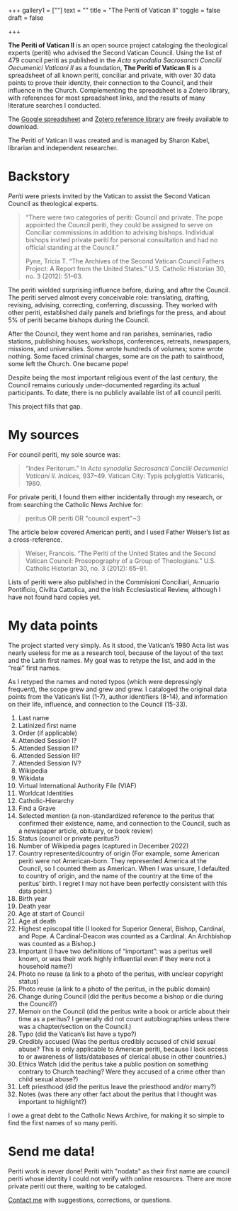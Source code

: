 +++
gallery1 = [""]
text = ""
title = "The Periti of Vatican II"
toggle = false
draft = false 

+++ 

**The Periti of Vatican II** is an open source project cataloging the theological experts (periti) who advised the Second Vatican Council. Using the list of 479 council periti as published in the _Acta synodalia Sacrosancti Concilii Oecumenici Vaticani II_ as a foundation, **The Periti of Vatican II** is a spreadsheet of all known periti, conciliar and private, with over 30 data points to prove their identity, their connection to the Council, and their influence in the Church. Complementing the spreadsheet is a Zotero library, with references for most spreadsheet links, and the results of many literature searches I conducted. 

The [Google spreadsheet](https://docs.google.com/spreadsheets/d/1H4_HUtAuLCoIyo7pOnmTLSg5bv4K_adLuo98Yx-yW3A/edit) and [Zotero reference library](https://www.zotero.org/groups/4887272/the_periti_of_vatican_ii/library) are freely available to download. 

The Periti of Vatican II  was created and is managed by Sharon Kabel, librarian and independent researcher.

# Backstory 

_Periti_ were priests invited by the Vatican to assist the Second Vatican Council as theological experts. 

> “There were two categories of periti: Council and private. The pope appointed the Council periti, they could be assigned to serve on Conciliar commissions in addition to advising bishops. Individual bishops invited private periti for personal consultation and had no official standing at the Council.”
> 
> Pyne, Tricia T. “The Archives of the Second Vatican Council Fathers Project: A Report from the United States.” U.S. Catholic Historian 30, no. 3 (2012): 51–63.

The periti wielded surprising influence before, during, and after the Council. The periti served almost every conceivable role: translating, drafting, revising, advising, correcting, conferring, discussing. They worked with other periti, established daily panels and briefings for the press, and about 5% of periti became bishops during the Council. 

After the Council, they went home and ran parishes,  seminaries, radio stations, publishing houses, workshops, conferences, retreats, newspapers, missions, and universities. Some wrote hundreds of volumes; some wrote nothing. Some faced criminal charges, some are on the path to sainthood, some left the Church. One became pope! 

Despite being the most important religious event of the last century, the Council remains curiously under-documented regarding its actual participants. To date, there is no publicly available list of all council periti.

This project fills that gap.

# My sources 

For council periti, my sole source was: 

> “Index Peritorum.” In _Acta synodalia Sacrosancti Concilii Oecumenici Vaticani II. Indices,_ 937–49. Vatican City: Typis polyglottis Vaticanis, 1980.

For private periti, I found them either incidentally through my research, or from searching the Catholic News Archive for: 

> peritus OR periti OR "council expert"~3

The article below covered American periti, and I used Father Weiser’s list as a cross-reference. 

> Weiser, Francois. “The Periti of the United States and the Second Vatican Council: Prosopography of a Group of Theologians.” U.S. Catholic Historian 30, no. 3 (2012): 65–91.

Lists of periti were also published in the Commisioni Conciliari, Annuario Pontificio, Civilta Cattolica, and the Irish Ecclesiastical Review, although I have not found hard copies yet. 

# My data points

The project started very simply. As it stood, the Vatican’s 1980 Acta list was nearly useless for me as a research tool, because of the layout of the text and the Latin first names. My goal was to retype the list, and add in the “real” first names. 

As I retyped the names and noted typos (which were depressingly frequent), the scope grew and grew and grew. I cataloged the original data points from the Vatican’s list (1-7), author identifiers (8-14), and information on their life, influence, and connection to the Council (15-33). 

1. Last name 
2. Latinized first name 
3. Order (if applicable)
4. Attended Session I?
5. Attended Session II?
6. Attended Session III?
7. Attended Session IV?
8. Wikipedia
9. Wikidata
10. Virtual International Authority File (VIAF)
11. Worldcat Identities 
12. Catholic-Hierarchy
13. Find a Grave
14. Selected mention (a non-standardized reference to the peritus that confirmed their existence, name, and connection to the Council, such as a newspaper article, obituary, or book review) 
15. Status (council or private peritus?)
16. Number of Wikipedia pages (captured in December 2022)
17. Country represented/country of origin (For example, some American periti were not American-born. They represented America at the Council, so I counted them as American. When I was unsure, I defaulted to country of origin, and the name of the country at the time of the peritus’ birth. I regret I may not have been perfectly consistent with this data point.)
18. Birth year 
19. Death year 
20. Age at start of Council
21. Age at death 
22. Highest episcopal title (I looked for Superior General, Bishop, Cardinal, and Pope. A Cardinal-Deacon was counted as a Cardinal. An Archbishop was counted as a Bishop.) 
23. Important (I have two definitions of “important”: was a peritus well known, or was their work highly influential even if they were not a household name?)
24. Photo no reuse (a link to a photo of the peritus, with unclear copyright status)
25. Photo reuse (a link to a photo of the peritus, in the public domain)
26. Change during Council (did the peritus become a bishop or die during the Council?)
27. Memoir on the Council (did the peritus write a book or article about their time as a peritus? I generally did not count autobiographies unless there was a chapter/section on the Council.) 
28. Typo (did the Vatican’s list have a typo?)
29. Credibly accused (Was the peritus credibly accused of child sexual abuse? This is only applicable to American periti, because I lack access to or awareness of lists/databases of clerical abuse in other countries.) 
30. Ethics Watch (did the peritus take a public position on something contrary to Church teaching? Were they accused of a crime other than child sexual abuse?) 
31. Left priesthood (did the peritus leave the priesthood and/or marry?) 
32. Notes (was there any other fact about the peritus that I thought was important to highlight?)

I owe a great debt to the Catholic News Archive, for making it so simple to find the first names of so many periti. 

# Send me data! 

Periti work is never done! Periti with "nodata" as their first name are council periti whose identity I could not verify with online resources. There are more private periti out there, waiting to be cataloged. 

[Contact me](/#contact) with suggestions, corrections, or questions. 
